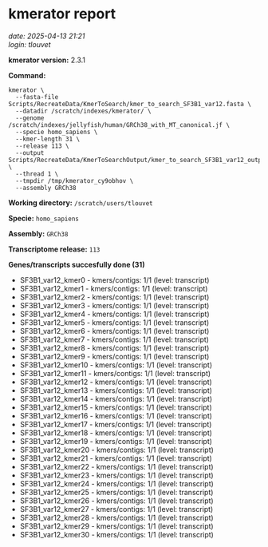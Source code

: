 # kmerator report
*date: 2025-04-13 21:21*  
*login: tlouvet*

**kmerator version:** 2.3.1

**Command:**

```
kmerator \
  --fasta-file Scripts/RecreateData/KmerToSearch/kmer_to_search_SF3B1_var12.fasta \
  --datadir /scratch/indexes/kmerator/ \
  --genome /scratch/indexes/jellyfish/human/GRCh38_with_MT_canonical.jf \
  --specie homo_sapiens \
  --kmer-length 31 \
  --release 113 \
  --output Scripts/RecreateData/KmerToSearchOutput/kmer_to_search_SF3B1_var12_output \
  --thread 1 \
  --tmpdir /tmp/kmerator_cy9obhov \
  --assembly GRCh38
```

**Working directory:** `/scratch/users/tlouvet`

**Specie:** `homo_sapiens`

**Assembly:** `GRCh38`

**Transcriptome release:** `113`

**Genes/transcripts succesfully done (31)**

- SF3B1_var12_kmer0 - kmers/contigs: 1/1 (level: transcript)
- SF3B1_var12_kmer1 - kmers/contigs: 1/1 (level: transcript)
- SF3B1_var12_kmer2 - kmers/contigs: 1/1 (level: transcript)
- SF3B1_var12_kmer3 - kmers/contigs: 1/1 (level: transcript)
- SF3B1_var12_kmer4 - kmers/contigs: 1/1 (level: transcript)
- SF3B1_var12_kmer5 - kmers/contigs: 1/1 (level: transcript)
- SF3B1_var12_kmer6 - kmers/contigs: 1/1 (level: transcript)
- SF3B1_var12_kmer7 - kmers/contigs: 1/1 (level: transcript)
- SF3B1_var12_kmer8 - kmers/contigs: 1/1 (level: transcript)
- SF3B1_var12_kmer9 - kmers/contigs: 1/1 (level: transcript)
- SF3B1_var12_kmer10 - kmers/contigs: 1/1 (level: transcript)
- SF3B1_var12_kmer11 - kmers/contigs: 1/1 (level: transcript)
- SF3B1_var12_kmer12 - kmers/contigs: 1/1 (level: transcript)
- SF3B1_var12_kmer13 - kmers/contigs: 1/1 (level: transcript)
- SF3B1_var12_kmer14 - kmers/contigs: 1/1 (level: transcript)
- SF3B1_var12_kmer15 - kmers/contigs: 1/1 (level: transcript)
- SF3B1_var12_kmer16 - kmers/contigs: 1/1 (level: transcript)
- SF3B1_var12_kmer17 - kmers/contigs: 1/1 (level: transcript)
- SF3B1_var12_kmer18 - kmers/contigs: 1/1 (level: transcript)
- SF3B1_var12_kmer19 - kmers/contigs: 1/1 (level: transcript)
- SF3B1_var12_kmer20 - kmers/contigs: 1/1 (level: transcript)
- SF3B1_var12_kmer21 - kmers/contigs: 1/1 (level: transcript)
- SF3B1_var12_kmer22 - kmers/contigs: 1/1 (level: transcript)
- SF3B1_var12_kmer23 - kmers/contigs: 1/1 (level: transcript)
- SF3B1_var12_kmer24 - kmers/contigs: 1/1 (level: transcript)
- SF3B1_var12_kmer25 - kmers/contigs: 1/1 (level: transcript)
- SF3B1_var12_kmer26 - kmers/contigs: 1/1 (level: transcript)
- SF3B1_var12_kmer27 - kmers/contigs: 1/1 (level: transcript)
- SF3B1_var12_kmer28 - kmers/contigs: 1/1 (level: transcript)
- SF3B1_var12_kmer29 - kmers/contigs: 1/1 (level: transcript)
- SF3B1_var12_kmer30 - kmers/contigs: 1/1 (level: transcript)
